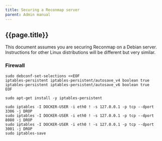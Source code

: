 ```yaml
---
title: Securing a Reconmap server
parent: Admin manual
---
```


## {{page.title}}

This document assumes you are securing Reconmap on a Debian server. Instructions for other Linux distributions will be different but very similar.

### Firewall

```shell
sudo debconf-set-selections <<EOF
iptables-persistent iptables-persistent/autosave_v4 boolean true
iptables-persistent iptables-persistent/autosave_v6 boolean true
EOF

sudo apt-get install -y iptables-persistent

sudo iptables -I DOCKER-USER -i eth0 ! -s 127.0.0.1 -p tcp --dport 3306 -j DROP
sudo iptables -I DOCKER-USER -i eth0 ! -s 127.0.0.1 -p tcp --dport 8080 -j DROP
sudo iptables -I DOCKER-USER -i eth0 ! -s 127.0.0.1 -p tcp --dport 3001 -j DROP
sudo iptables-save
```
